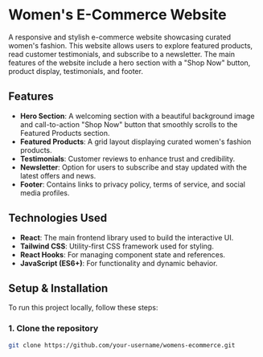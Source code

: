 # Women's E-Commerce Website

A responsive and stylish e-commerce website showcasing curated women's fashion. This website allows users to explore featured products, read customer testimonials, and subscribe to a newsletter. The main features of the website include a hero section with a "Shop Now" button, product display, testimonials, and footer.

## Features

- **Hero Section**: A welcoming section with a beautiful background image and call-to-action "Shop Now" button that smoothly scrolls to the Featured Products section.
- **Featured Products**: A grid layout displaying curated women's fashion products.
- **Testimonials**: Customer reviews to enhance trust and credibility.
- **Newsletter**: Option for users to subscribe and stay updated with the latest offers and news.
- **Footer**: Contains links to privacy policy, terms of service, and social media profiles.

## Technologies Used

- **React**: The main frontend library used to build the interactive UI.
- **Tailwind CSS**: Utility-first CSS framework used for styling.
- **React Hooks**: For managing component state and references.
- **JavaScript (ES6+)**: For functionality and dynamic behavior.
  
## Setup & Installation

To run this project locally, follow these steps:

### 1. Clone the repository

```bash
git clone https://github.com/your-username/womens-ecommerce.git
